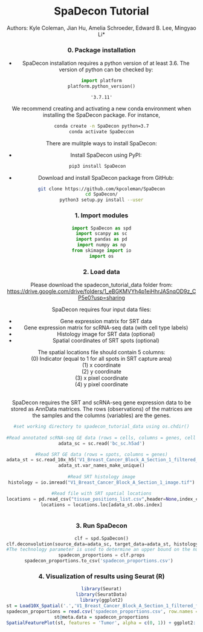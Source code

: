 <h1><center>SpaDecon Tutorial</center></h1>


<center>Authors: Kyle Coleman, Jian Hu, Amelia Schroeder, Edward B. Lee, Mingyao Li*  
  
   
 
### 0. Package installation
- SpaDecon installation requires a python version of at least 3.6. The version of python can be checked by: 
```python
import platform
platform.python_version()
```

    '3.7.11'

We recommend creating and activating a new conda environment when installing the SpaDecon package. For instance, 
```bash
conda create -n SpaDecon python=3.7
conda activate SpaDeccon
```        
    
There are mulitple ways to install SpaDecon:
    
- Install SpaDecon using PyPI:

```bash
pip3 install SpaDecon   
```    
    
- Download and install SpaDecon package from GitHub: 

```bash
git clone https://github.com/kpcoleman/SpaDecon
cd SpaDecon/
python3 setup.py install --user
```


    
### 1. Import modules


```python
import SpaDecon as spd
import scanpy as sc
import pandas as pd
import numpy as np
from skimage import io
import os
```

### 2. Load data
Please download the spadecon_tutorial_data folder from: https://drive.google.com/drive/folders/1_eBGKMVYh4p1eiHhrJASnqOD9z_CP5e0?usp=sharing

SpaDecon requires four input data files:  
- Gene expression matrix for SRT data 
- Gene expression matrix for scRNA-seq data (with cell type labels)
- Histology image for SRT data (optional)
- Spatial coordinates of SRT spots (optional)

The spatial locations file should contain 5 columns:  
  (0) Indicator (equal to 1 for all spots in SRT capture area)   
  (1) x coordinate  
  (2) y coordinate  
  (3) x pixel coordinate  
  (4) y pixel coordinate
  
<br>
SpaDecon requires the SRT and scRNA-seq gene expression data to be stored as AnnData matrices.  The rows (observations) of the matrices are the samples and the columns (variables) are the genes.



```python
#set working directory to spadecon_tutorial_data using os.chdir()
  
#Read annotated scRNA-seq GE data (rows = cells, columns = genes, cell types in adata_sc.obs.celltype)
adata_sc = sc.read('bc_sc.h5ad')

#Read SRT GE data (rows = spots, columns = genes)
adata_st = sc.read_10x_h5('V1_Breast_Cancer_Block_A_Section_1_filtered_feature_bc_matrix.h5')
adata_st.var_names_make_unique()
  
#Read SRT histology image
histology = io.imread("V1_Breast_Cancer_Block_A_Section_1_image.tif")

#Read file with SRT spatial locations
locations = pd.read_csv("tissue_positions_list.csv",header=None,index_col=0) 
locations = locations.loc[adata_st.obs.index]
  
```


### 3. Run SpaDecon

```python
clf = spd.SpaDecon()
clf.deconvolution(source_data=adata_sc, target_data=adata_st, histology_image=histology, spatial_locations=locations, technology='Visium')
#The technology parameter is used to determine an upper bound on the number of cell types per spot
spadecon_proportions = clf.props
spadecon_proportions.to_csv('spadecon_proportions.csv')  
```

### 4. Visualization of results using Seurat (R\)
```R
library(Seurat)
library(SeuratData)
library(ggplot2)
st = Load10X_Spatial('.','V1_Breast_Cancer_Block_A_Section_1_filtered_feature_bc_matrix.h5', assay = 'Spatial')
spadecon_proportions = read.csv('spadecon_proportions.csv', row.names = 1, header= T, check.names = F)
st@meta.data = spadecon_proportions
SpatialFeaturePlot(st, features = 'Tumor', alpha = c(0, 1)) + ggplot2::scale_fill_gradientn(colours = heat.colors(10, rev = TRUE),limits = c(0, 1)) + ggtitle('10X Visium Breast Cancer') + theme(plot.title = element_text(size = 15, face = "bold"))
